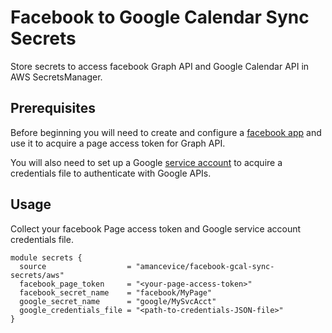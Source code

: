 # Facebook to Google Calendar Sync Secrets

Store secrets to access facebook Graph API and Google Calendar API in AWS SecretsManager.

## Prerequisites

Before beginning you will need to create and configure a [facebook app](https://github.com/amancevice/fest/blob/master/docs/facebook.md#facebook) and use it to acquire a page access token for Graph API.

You will also need to set up a Google [service account](https://github.com/amancevice/fest/blob/master/docs/google.md#google) to acquire a credentials file to authenticate with Google APIs.

## Usage

Collect your facebook Page access token and Google service account credentials file.

```hcl
module secrets {
  source                  = "amancevice/facebook-gcal-sync-secrets/aws"
  facebook_page_token     = "<your-page-access-token>"
  facebook_secret_name    = "facebook/MyPage"
  google_secret_name      = "google/MySvcAcct"
  google_credentials_file = "<path-to-credentials-JSON-file>"
}
```
